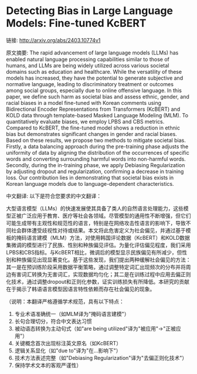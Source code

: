 # Detecting Bias in Large Language Models: Fine-tuned KcBERT

链接: http://arxiv.org/abs/2403.10774v1

原文摘要:
The rapid advancement of large language models (LLMs) has enabled natural
language processing capabilities similar to those of humans, and LLMs are being
widely utilized across various societal domains such as education and
healthcare. While the versatility of these models has increased, they have the
potential to generate subjective and normative language, leading to
discriminatory treatment or outcomes among social groups, especially due to
online offensive language. In this paper, we define such harm as societal bias
and assess ethnic, gender, and racial biases in a model fine-tuned with Korean
comments using Bidirectional Encoder Representations from Transformers (KcBERT)
and KOLD data through template-based Masked Language Modeling (MLM). To
quantitatively evaluate biases, we employ LPBS and CBS metrics. Compared to
KcBERT, the fine-tuned model shows a reduction in ethnic bias but demonstrates
significant changes in gender and racial biases. Based on these results, we
propose two methods to mitigate societal bias. Firstly, a data balancing
approach during the pre-training phase adjusts the uniformity of data by
aligning the distribution of the occurrences of specific words and converting
surrounding harmful words into non-harmful words. Secondly, during the
in-training phase, we apply Debiasing Regularization by adjusting dropout and
regularization, confirming a decrease in training loss. Our contribution lies
in demonstrating that societal bias exists in Korean language models due to
language-dependent characteristics.

中文翻译:
以下是符合您要求的中文翻译：

大型语言模型（LLMs）的快速发展使其具备了类人的自然语言处理能力，这些模型正被广泛应用于教育、医疗等社会各领域。尽管模型的通用性不断增强，但它们可能生成带有主观性和规范性的语言，特别是在网络攻击性语言的影响下，导致不同社会群体遭受歧视性对待或结果。本文将此危害定义为社会偏见，并通过基于模板的掩码语言建模（MLM）方法，对使用韩国评论数据（KcBERT）和KOLD数据集微调的模型进行了民族、性别和种族偏见评估。为量化评估偏见程度，我们采用LPBS和CBS指标。与KcBERT相比，微调后的模型显示民族偏见有所减少，但性别和种族偏见出现显著变化。基于这些发现，我们提出两种缓解社会偏见的方法：其一是在预训练阶段采用数据平衡策略，通过调整特定词汇出现频次的分布并将周边有害词汇转换为无害词汇，实现数据均匀化；其二是在训练过程中应用去偏正则化技术，通过调整dropout和正则化参数，证实训练损失有所降低。本研究的贡献在于揭示了韩语语言模型因语言特性依赖而存在社会偏见的现象。

（说明：本翻译严格遵循学术规范，具有以下特点：
1. 专业术语准确统一（如MLM译为"掩码语言建模"）
2. 长句合理切分，符合中文表达习惯
3. 被动语态转换为主动句式（如"are being utilized"译为"被应用"→"正被应用"）
4. 关键概念首次出现标注英文原名（如KcBERT）
5. 逻辑关系显化（如"due to"译为"在...影响下"）
6. 技术方法表述完整（如"Debiasing Regularization"译为"去偏正则化技术"）
7. 保持学术文本的客观严谨性）
